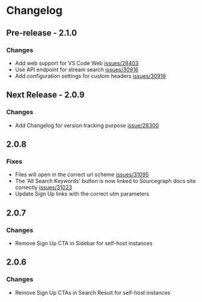 # Changelog

## Pre-release - 2.1.0

### Changes

- Add web support for VS Code Web [issues/28403](https://github.com/sourcegraph/sourcegraph/issues/28403)
- Use API endpoint for stream search [issues/30916](https://github.com/sourcegraph/sourcegraph/issues/30916)
- Add configuration settings for custom headers [issues/30916](https://github.com/sourcegraph/sourcegraph/issues/30916)

## Next Release - 2.0.9

### Changes

- Add Changelog for version tracking purpose [issue/28300](https://github.com/sourcegraph/sourcegraph/issues/28300)

## 2.0.8

### Fixes

- Files will open in the correct url scheme [issues/31095](https://github.com/sourcegraph/sourcegraph/issues/31095)
- The 'All Search Keywords' button is now linked to Sourcegraph docs site correctly [issues/31023](https://github.com/sourcegraph/sourcegraph/issues/31023)
- Update Sign Up links with the correct utm parameters

## 2.0.7

### Changes

- Remove Sign Up CTA in Sidebar for self-host instances

## 2.0.6

### Changes

- Remove Sign Up CTAs in Search Result for self-host instances
